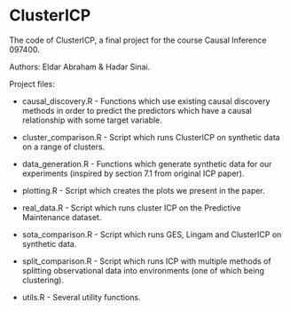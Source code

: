 # ClusterICP

The code of ClusterICP, a final project for the course Causal Inference 097400.

Authors: Eldar Abraham & Hadar Sinai.

Project files:

* causal_discovery.R - Functions which use existing causal discovery methods in order to predict the predictors which have a causal relationship with some target variable.

* cluster_comparison.R - Script which runs ClusterICP on synthetic data on a range of clusters.

* data_generation.R - Functions which generate synthetic data for our experiments (inspired by section 7.1 from original ICP paper).

* plotting.R - Script which creates the plots we present in the paper.

* real_data.R - Script which runs cluster ICP on the Predictive Maintenance dataset.

* sota_comparison.R - Script which runs GES, Lingam and ClusterICP on synthetic data.

* split_comparison.R - Script which runs ICP with multiple methods of splitting observational data into environments (one of which being clustering).

* utils.R - Several utility functions.
